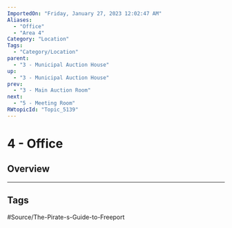 ```yaml
---
ImportedOn: "Friday, January 27, 2023 12:02:47 AM"
Aliases:
  - "Office"
  - "Area 4"
Category: "Location"
Tags:
  - "Category/Location"
parent:
  - "3 - Municipal Auction House"
up:
  - "3 - Municipal Auction House"
prev:
  - "3 - Main Auction Room"
next:
  - "5 - Meeting Room"
RWtopicId: "Topic_5139"
---
```

# 4 - Office
## Overview

---
## Tags
#Source/The-Pirate-s-Guide-to-Freeport

